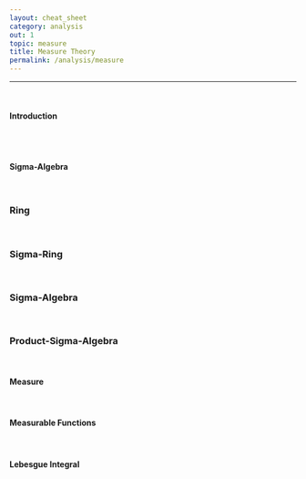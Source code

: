 ```yaml
---
layout: cheat_sheet
category: analysis
out: 1
topic: measure
title: Measure Theory
permalink: /analysis/measure
---
```


_____________________________________________________________________________________________________________________________________

<br/>

#### Introduction

<br/>

<br/>

#### Sigma-Algebra

<br/>

### Ring

<br/>

### Sigma-Ring

<br/>

### Sigma-Algebra

<br/>

### Product-Sigma-Algebra

<br/>

#### Measure

<br/>

#### Measurable Functions


<br/>

#### Lebesgue Integral

<br/>

